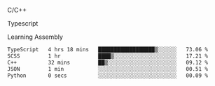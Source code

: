 <p>C/C++</p>
<p> Typescript</p>
<p>Learning Assembly</p>

<!--START_SECTION:waka-->

```txt
TypeScript   4 hrs 18 mins   ██████████████████▒░░░░░░   73.06 %
SCSS         1 hr            ████▒░░░░░░░░░░░░░░░░░░░░   17.21 %
C++          32 mins         ██▒░░░░░░░░░░░░░░░░░░░░░░   09.12 %
JSON         1 min           ░░░░░░░░░░░░░░░░░░░░░░░░░   00.51 %
Python       0 secs          ░░░░░░░░░░░░░░░░░░░░░░░░░   00.09 %
```

<!--END_SECTION:waka-->
